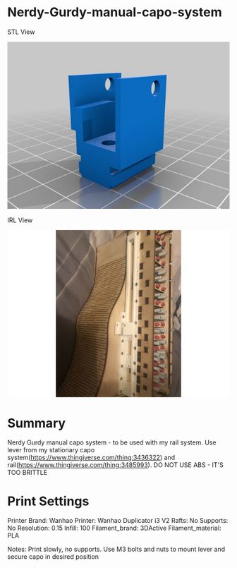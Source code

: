# Nerdy-Gurdy-manual-capo-system

STL View

![Alt text](https://github.com/theremotheman/Nerdy-Gurdy-manual-capo-system/blob/master/images/1.jpg?raw=true "STL View")

IRL View

![Alt text](https://github.com/theremotheman/Nerdy-Gurdy-manual-capo-system/blob/master/images/2.jpg?raw=true "IRL View")


# Summary

Nerdy Gurdy manual capo system - to be used with my rail system. Use lever from my stationary capo system(https://www.thingiverse.com/thing:3436322) and rail(https://www.thingiverse.com/thing:3485993). DO NOT USE ABS - IT'S TOO BRITTLE

# Print Settings

Printer Brand: Wanhao
Printer: Wanhao Duplicator i3 V2
Rafts: No
Supports: No
Resolution: 0.15
Infill: 100
Filament_brand: 3DActive
Filament_material: PLA

Notes: 
Print slowly, no supports. Use M3 bolts and nuts to mount lever and secure capo in desired position
